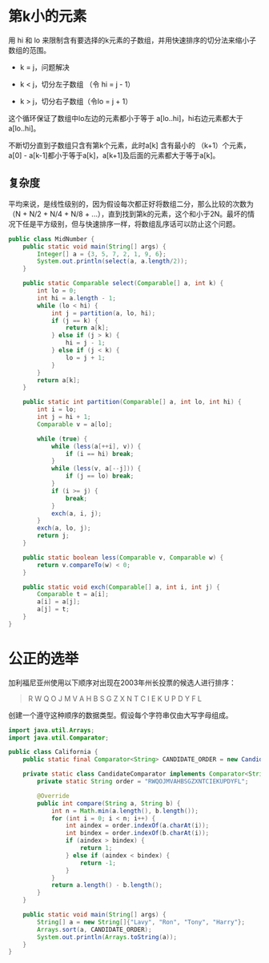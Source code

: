 # 第k小的元素

用 hi 和 lo 来限制含有要选择的k元素的子数组，并用快速排序的切分法来缩小子数组的范围。

-   k = j，问题解决

-   k <  j，切分左子数组 （令 hi = j - 1）

-   k > j，切分右子数组（令lo = j + 1） 

这个循环保证了数组中lo左边的元素都小于等于 a[lo..hi]，hi右边元素都大于 a[lo..hi]。

不断切分直到子数组只含有第k个元素，此时a[k] 含有最小的 （k+1）个元素，a[0] - a[k-1]都小于等于a[k]，a[k+1]及后面的元素都大于等于a[k]。

## 复杂度

平均来说，是线性级别的，因为假设每次都正好将数组二分，那么比较的次数为（N + N/2 + N/4 + N/8 + ...），直到找到第k的元素，这个和小于2N。最坏的情况下任是平方级别，但与快速排序一样，将数组乱序话可以防止这个问题。

```java
public class MidNumber {
    public static void main(String[] args) {
        Integer[] a = {3, 5, 7, 2, 1, 9, 6};
        System.out.println(select(a, a.length/2));
    }

    public static Comparable select(Comparable[] a, int k) {
        int lo = 0;
        int hi = a.length - 1;
        while (lo < hi) {
            int j = partition(a, lo, hi);
            if (j == k) {
                return a[k];
            } else if (j > k) {
                hi = j - 1;
            } else if (j < k) {
                lo = j + 1;
            }
        }
        return a[k];
    }

    public static int partition(Comparable[] a, int lo, int hi) {
        int i = lo;
        int j = hi + 1;
        Comparable v = a[lo];

        while (true) {
            while (less(a[++i], v)) {
                if (i == hi) break;
            }
            while (less(v, a[--j])) {
                if (j == lo) break;
            }
            if (i >= j) {
                break;
            }
            exch(a, i, j);
        }
        exch(a, lo, j);
        return j;
    }

    public static boolean less(Comparable v, Comparable w) {
        return v.compareTo(w) < 0;
    }

    public static void exch(Comparable[] a, int i, int j) {
        Comparable t = a[i];
        a[i] = a[j];
        a[j] = t;
    }
}

```

# 公正的选举

加利福尼亚州使用以下顺序对出现在2003年州长投票的候选人进行排序：

>   R W Q O J M V A H B S G Z X N T C I E K U P D Y F L

创建一个遵守这种顺序的数据类型。假设每个字符串仅由大写字母组成。

```java
import java.util.Arrays;
import java.util.Comparator;

public class California {
    public static final Comparator<String> CANDIDATE_ORDER = new CandidateComparator();

    private static class CandidateComparator implements Comparator<String> {
        private static String order = "RWQOJMVAHBSGZXNTCIEKUPDYFL";

        @Override
        public int compare(String a, String b) {
            int n = Math.min(a.length(), b.length());
            for (int i = 0; i < n; i++) {
                int aindex = order.indexOf(a.charAt(i));
                int bindex = order.indexOf(b.charAt(i));
                if (aindex > bindex) {
                    return 1;
                } else if (aindex < bindex) {
                    return -1;
                }
            }
            return a.length() - b.length();
        }
    }

    public static void main(String[] args) {
        String[] a = new String[]{"Lavy", "Ron", "Tony", "Harry"};
        Arrays.sort(a, CANDIDATE_ORDER);
        System.out.println(Arrays.toString(a));
    }
}
```

